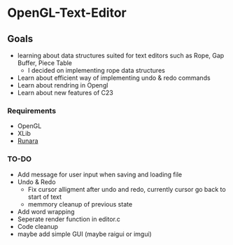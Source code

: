 # OpenGL-Text-Editor

## Goals
- learning about data structures suited for text editors such as Rope, Gap Buffer, Piece Table
    - I decided on implementing rope data structures
- Learn about efficient way of implementing undo & redo commands
- Learn about rendring in Opengl
- Learn about new features of C23 

###  Requirements
- OpenGL
- XLib
- [Runara](https://github.com/cococry/runara) 

### TO-DO

- Add message for user input when saving and loading file
- Undo & Redo
    - Fix cursor alligment after undo and redo, currently cursor go back to start of text
    - memmory cleanup of previous state
- Add word wrapping
- Seperate render function in editor.c
- Code cleanup
- maybe add simple GUI (maybe raigui or imgui) 
